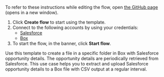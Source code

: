 To refer to these instructions while editing the flow, open [the GitHub page](https://github.com/ot4i/app-connect-templates/tree/master/resources/markdown/Create%20a%20file%20in%20a%20specific%20folder%20in%20Box%20with%20Salesforce%20opportunity%20details_instructions.md) (opens in a new window).

1. Click **Create flow** to start using the template.
2. Connect to the following accounts by using your credentials:
   - [Salesforce](https://www.ibm.com/docs/en/app-connect/saas?topic=apps-salesforce) 
   - [Box](https://www.ibm.com/docs/en/app-connect/saas?topic=apps-box)
3. To start the flow, in the banner, click **Start flow**.

Use this template to create a file in a specific folder in Box with Salesforce opportunity details. The opportunity details are periodically retrieved from Salesforce. This use case helps you to extract and upload Salesforce opportunity details to a Box file with CSV output at a regular interval.




